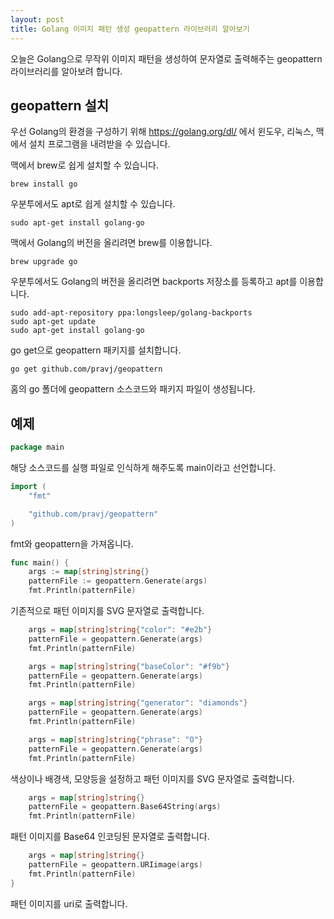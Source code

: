```yaml
---
layout: post
title: Golang 이미지 패턴 생성 geopattern 라이브러리 알아보기
---
```


오늘은 Golang으로 무작위 이미지 패턴을 생성하여 문자열로 출력해주는 geopattern 라이브러리를 알아보려 합니다.

## geopattern 설치

우선 Golang의 환경을 구성하기 위해 https://golang.org/dl/ 에서 윈도우, 리눅스, 맥에서 설치 프로그램을 내려받을 수 있습니다.

맥에서 brew로 쉽게 설치할 수 있습니다.

```
brew install go
```

우분투에서도 apt로 쉽게 설치할 수 있습니다.

```
sudo apt-get install golang-go
```

맥에서 Golang의 버전을 올리려면 brew를 이용합니다.

```
brew upgrade go
```

우분투에서도 Golang의 버전을 올리려면 backports 저장소를 등록하고 apt를 이용합니다.

```
sudo add-apt-repository ppa:longsleep/golang-backports
sudo apt-get update
sudo apt-get install golang-go
```

go get으로 geopattern 패키지를 설치합니다.

```
go get github.com/pravj/geopattern
```

홈의 go 폴더에 geopattern 소스코드와 패키지 파일이 생성됩니다.

## 예제

```go
package main
```

해당 소스코드를 실행 파일로 인식하게 해주도록 main이라고 선언합니다.

```go
import (
	"fmt"

	"github.com/pravj/geopattern"
)
```

fmt와 geopattern을 가져옵니다.

```go
func main() {
	args := map[string]string{}
	patternFile := geopattern.Generate(args)
	fmt.Println(patternFile)
```

기존적으로 패턴 이미지를 SVG 문자열로 출력합니다.

```go
	args = map[string]string{"color": "#e2b"}
	patternFile = geopattern.Generate(args)
	fmt.Println(patternFile)

	args = map[string]string{"baseColor": "#f9b"}
	patternFile = geopattern.Generate(args)
	fmt.Println(patternFile)

	args = map[string]string{"generator": "diamonds"}
	patternFile = geopattern.Generate(args)
	fmt.Println(patternFile)

	args = map[string]string{"phrase": "O"}
	patternFile = geopattern.Generate(args)
	fmt.Println(patternFile)
```

색상이나 배경색, 모양등을 설정하고 패턴 이미지를 SVG 문자열로 출력합니다.

```go
	args = map[string]string{}
	patternFile = geopattern.Base64String(args)
	fmt.Println(patternFile)
```

패턴 이미지를 Base64 인코딩된 문자열로 출력합니다.

```go
	args = map[string]string{}
	patternFile = geopattern.URIimage(args)
	fmt.Println(patternFile)
}
```

패턴 이미지를 uri로 출력합니다.